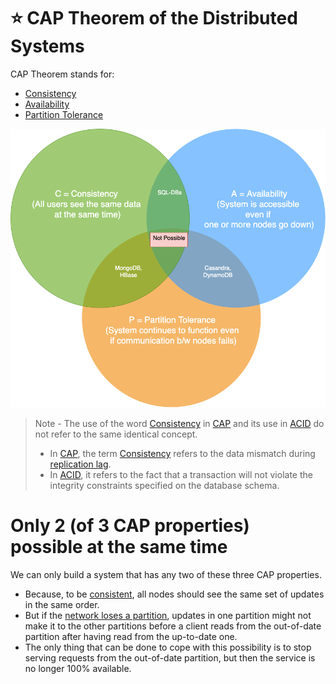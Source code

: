 # :star: CAP Theorem of the Distributed Systems

CAP Theorem stands for:
- [Consistency](../Consistency&Replication/Readme.md)
- [Availability](../../../0_SystemGlossaries/Reliability/HighAvailability.md)
- [Partition Tolerance](PartitionTolerance.md)

![img.png](../assets/CAP_Theorem.drawio.png)

> Note - The use of the word [Consistency](../Consistency&Replication/Readme.md) in [CAP](https://www.geeksforgeeks.org/the-cap-theorem-in-dbms/) and its use in [ACID](../ACIDTransactions/Readme.md) do not refer to the same identical concept.
> - In [CAP](), the term [Consistency](../Consistency&Replication/Readme.md) refers to the data mismatch during [replication lag](../Consistency&Replication/Replication.md).
> - In [ACID](../ACIDTransactions/Readme.md), it refers to the fact that a transaction will not violate the integrity constraints specified on the database schema.

# Only 2 (of 3 CAP properties) possible at the same time
We can only build a system that has any two of these three CAP properties.
- Because, to be [consistent](../Consistency&Replication/Readme.md), all nodes should see the same set of updates in the same order.
- But if the [network loses a partition](PartitionTolerance.md), updates in one partition might not make it to the other partitions before a client reads from the out-of-date partition after having read from the up-to-date one.
- The only thing that can be done to cope with this possibility is to stop serving requests from the out-of-date partition, but then the service is no longer 100% available.